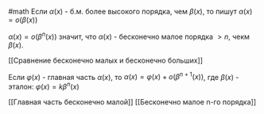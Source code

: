 #math 
Если $\alpha(x)$ - б.м. более высокого порядка, чем $\beta(x)$, то пишут $\alpha(x)=o(\beta(x))$

$\alpha(x)=o(\beta^n(x))$ значит, что $\alpha(x)$ - бесконечно малое порядка $> n$, чекм $\beta(x)$.

[[Сравнение бесконечно малых и бесконечно больших]]

Если $\varphi(x)$ - главная часть $\alpha(x)$, то $\alpha(x)=\varphi(x)+o(\beta^{n+1}(x))$, где $\beta(x)$ - эталон: $\varphi(x)=k\beta^n(x)$

[[Главная часть бесконечно малой]]
[[Бесконечно малое n-го порядка]]